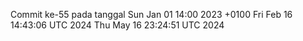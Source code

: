 Commit ke-55 pada tanggal Sun Jan 01 14:00 2023 +0100
Fri Feb 16 14:43:06 UTC 2024
Thu May 16 23:24:51 UTC 2024
